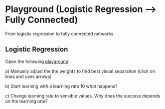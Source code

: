 # Playground (Logistic Regression --> Fully Connected)
From logistic regression to fully connected networks.

## Logistic Regression

Open the following [playground](http://playground.tensorflow.org/#activation=sigmoid&batchSize=10&dataset=gauss&regDataset=reg-plane&learningRate=0.1&regularizationRate=0&noise=50&networkShape=&seed=0.01840&showTestData=false&discretize=false&percTrainData=50&x=true&y=true&xTimesY=false&xSquared=false&ySquared=false&cosX=false&sinX=false&cosY=false&sinY=false&collectStats=false&problem=classification&initZero=false&hideText=false&stepButton_hide=false&activation_hide=true&problem_hide=true&noise_hide=false&batchSize_hide=true&dataset_hide=true&regularization_hide=true&playButton_hide=false&learningRate_hide=false&regularizationRate_hide=true&percTrainData_hide=true&numHiddenLayers_hide=true)

a) Manually adjust the the weights to find best visual separation (click on lines and uses arrows)

b) Start learning with a learning rate 10 what happens? 

c) Change learning rate to sensible values. Why does the success depends on the learning rate?



